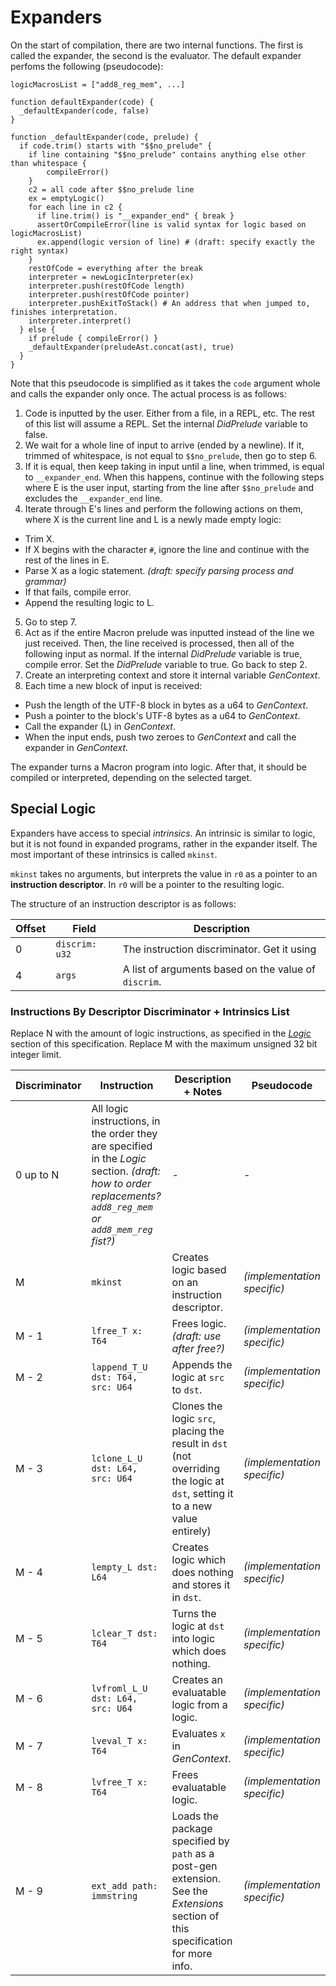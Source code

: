 # Expanders
On the start of compilation, there are two internal functions. The first is called the expander, the second is the evaluator. The default expander perfoms the following (pseudocode):
```
logicMacrosList = ["add8_reg_mem", ...]

function defaultExpander(code) {
  _defaultExpander(code, false)
}

function _defaultExpander(code, prelude) {
  if code.trim() starts with "$$no_prelude" {
  	if line containing "$$no_prelude" contains anything else other than whitespace {
  		compileError()
  	}
  	c2 = all code after $$no_prelude line
    ex = emptyLogic()
    for each line in c2 {
      if line.trim() is "__expander_end" { break }
      assertOrCompileError(line is valid syntax for logic based on logicMacrosList)
      ex.append(logic version of line) # (draft: specify exactly the right syntax)
    }
    restOfCode = everything after the break
    interpreter = newLogicInterpreter(ex)
    interpreter.push(restOfCode length)
    interpreter.push(restOfCode pointer)
    interpreter.pushExitToStack() # An address that when jumped to, finishes interpretation.
    interpreter.interpret()
  } else {
    if prelude { compileError() }
    _defaultExpander(preludeAst.concat(ast), true)
  }
}
```

Note that this pseudocode is simplified as it takes the `code` argument whole and calls the expander only once. The actual process is as follows:
1. Code is inputted by the user. Either from a file, in a REPL, etc. The rest of this list will assume a REPL. Set the internal *DidPrelude* variable to false.
2. We wait for a whole line of input to arrive (ended by a newline). If it, trimmed of whitespace, is not equal to `$$no_prelude`, then go to step 6.
3. If it is equal, then keep taking in input until a line, when trimmed, is equal to `__expander_end`. When this happens, continue with the following steps where E is the user input, starting from the line after `$$no_prelude` and excludes the `__expander_end` line.
4. Iterate through E's lines and perform the following actions on them, where X is the current line and L is a newly made empty logic:
  - Trim X.
  - If X begins with the character `#`, ignore the line and continue with the rest of the lines in E.
  - Parse X as a logic statement. *(draft: specify parsing process and grammar)*
  - If that fails, compile error.
  - Append the resulting logic to L.
5. Go to step 7.
6. Act as if the entire Macron prelude was inputted instead of the line we just received. Then, the line received is processed, then all of the following input as normal. If the internal *DidPrelude* variable is true, compile error. Set the *DidPrelude* variable to true. Go back to step 2.
7. Create an interpreting context and store it internal variable *GenContext*.
8. Each time a new block of input is received:
  - Push the length of the UTF-8 block in bytes as a u64 to *GenContext*.
  - Push a pointer to the block's UTF-8 bytes as a u64 to *GenContext*.
  - Call the expander (L) in *GenContext*.
  - When the input ends, push two zeroes to *GenContext* and call the expander in *GenContext*.

The expander turns a Macron program into logic. After that, it should be compiled or interpreted, depending on the selected target.

## Special Logic
Expanders have access to special *intrinsics*. An intrinsic is similar to logic, but it is not found in expanded programs, rather in the expander itself. The most important of these intrinsics is called `mkinst`.

`mkinst` takes no arguments, but interprets the value in `r0`  as a pointer to an **instruction descriptor**. In `r0` will be a pointer to the resulting logic.

The structure of an instruction descriptor is as follows:

| Offset | Field | Description |
| -- | -- | -- |
| 0 | `discrim: u32` | The instruction discriminator. Get it using  |
| 4 | `args` | A list of arguments based on the value of `discrim`. |

### Instructions By Descriptor Discriminator + Intrinsics List

Replace N with the amount of logic instructions, as specified in the [*Logic*](./logic.md) section of this specification. Replace M with the maximum unsigned 32 bit integer limit.

| Discriminator | Instruction | Description + Notes | Pseudocode |
| -- | -- | -- | -- |
| 0 up to N | All logic instructions, in the order they are specified in the *Logic* section. *(draft: how to order replacements? `add8_reg_mem` or `add8_mem_reg` fist?)* | - | - |
| M | `mkinst` | Creates logic based on an instruction descriptor. | *(implementation specific)* |
| M - 1 | `lfree_T x: T64` | Frees logic. *(draft: use after free?)* | *(implementation specific)* |
| M - 2 | `lappend_T_U dst: T64, src: U64` | Appends the logic at `src` to `dst`. | *(implementation specific)* |
| M - 3 | `lclone_L_U dst: L64, src: U64` | Clones the logic `src`, placing the result in `dst` (not overriding the logic at `dst`, setting it to a new value entirely) | *(implementation specific)* |
| M - 4 | `lempty_L dst: L64` | Creates logic which does nothing and stores it in `dst`. | *(implementation specific)* |
| M - 5 | `lclear_T dst: T64` | Turns the logic at `dst` into logic which does nothing. | *(implementation specific)* |
| M - 6 | `lvfroml_L_U dst: L64, src: U64` | Creates an evaluatable logic from a logic. | *(implementation specific)* |
| M - 7 | `lveval_T x: T64` | Evaluates `x` in *GenContext*. | *(implementation specific)* |
| M - 8 | `lvfree_T x: T64` | Frees evaluatable logic. | *(implementation specific)* |
| M - 9 | `ext_add path: immstring` | Loads the package specified by `path` as a post-gen extension. See the *Extensions* section of this specification for more info. | *(implementation specific)* |
